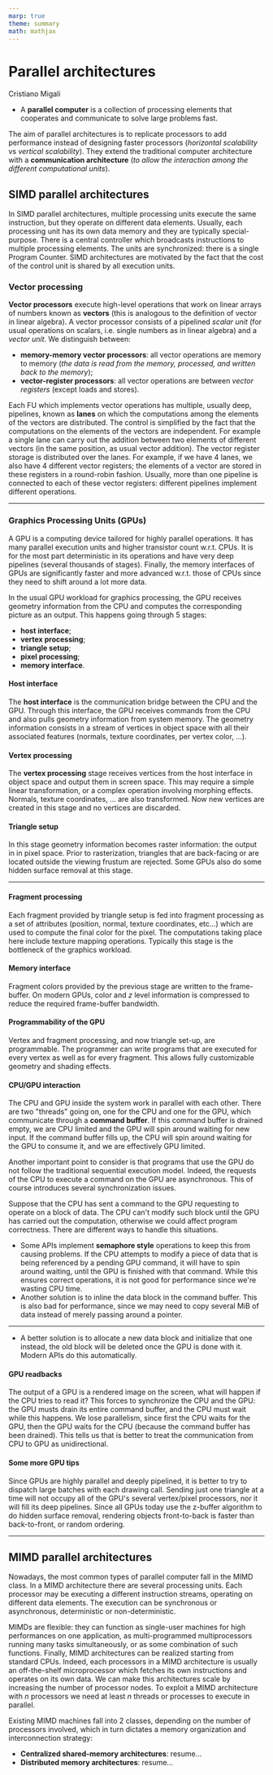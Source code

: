```yaml
---
marp: true
theme: summary
math: mathjax
---
```

# Parallel architectures

<div class="author">

Cristiano Migali

</div>

- A **parallel computer** is a collection of processing elements that cooperates and communicate to solve large problems fast.

The aim of parallel architectures is to replicate processors to add performance instead of designing faster processors (_horizontal scalability_ vs _vertical scalability_). They extend the traditional computer architecture with a **communication architecture** (_to allow the interaction among the different computational units_).

## SIMD parallel architectures

In SIMD parallel architectures, multiple processing units execute the same instruction, but they operate on different data elements. Usually, each processing unit has its own data memory and they are typically special-purpose.
There is a central controller which broadcasts instructions to multiple processing elements. The units are synchronized: there is a single Program Counter.
SIMD architectures are motivated by the fact that the cost of the control unit is shared by all execution units.

### Vector processing

**Vector processors** execute high-level operations that work on linear arrays of numbers known as **vectors** (this is analogous to the definition of vector in linear algebra).
A vector processor consists of a pipelined _scalar unit_ (for usual operations on scalars, i.e. single numbers as in linear algebra) and a _vector unit_.
We distinguish between:
- **memory-memory vector processors**: all vector operations are memory to memory (_the data is read from the memory, processed, and written back to the memory_);
- **vector-register processors**: all vector operations are between _vector registers_ (except loads and stores).

Each FU which implements vector operations has multiple, usually deep, pipelines, known as **lanes** on which the computations among the elements of the vectors are distributed. The control is simplified by the fact that the computations on the elements of the vectors are independent. For example a single lane can carry out the addition between two elements of different vectors (in the same position, as usual vector addition).
The vector register storage is distributed over the lanes. For example, if we have 4 lanes, we also have 4 different vector registers; the elements of a vector are stored in these registers in a round-robin fashion. Usually, more than one pipeline is connected to each of these vector registers: different pipelines implement different operations.

---

### Graphics Processing Units (GPUs)

A GPU is a computing device tailored for highly parallel operations. It has many parallel execution units and higher transistor count w.r.t. CPUs.
It is for the most part deterministic in its operations and have very deep pipelines (several thousands of stages).
Finally, the memory interfaces of GPUs are significantly faster and more advanced w.r.t. those of CPUs since they need to shift around a lot more data.

In the usual GPU workload for graphics processing, the GPU receives geometry information from the CPU and computes the corresponding picture as an output.
This happens going through 5 stages:
- **host interface**;
- **vertex processing**;
- **triangle setup**;
- **pixel processing**;
- **memory interface**.

#### Host interface

The **host interface** is the communication bridge between the CPU and the GPU. Through this interface, the GPU receives commands from the CPU and also pulls geometry information from system memory. The geometry information consists in a stream of vertices in object space with all their associated features (normals, texture coordinates, per vertex color, ...).

#### Vertex processing

The **vertex processing** stage receives vertices from the host interface in object space and output them in screen space.
This may require a simple linear transformation, or a complex operation involving morphing effects.
Normals, texture coordinates, ... are also transformed. Now new vertices are created in this stage and no vertices are discarded.

#### Triangle setup

In this stage geometry information becomes raster information: the output in in pixel space.
Prior to rasterization, triangles that are back-facing or are located outside the viewing frustum are rejected. Some GPUs also do some hidden surface removal at this stage.

---

#### Fragment processing

Each fragment provided by triangle setup is fed into fragment processing as a set of attributes (position, normal, texture coordinates, etc...) which are used to compute the final color for the pixel.
The computations taking place here include texture mapping operations.
Typically this stage is the bottleneck of the graphics workload.

#### Memory interface

Fragment colors provided by the previous stage are written to the frame-buffer.
On modern GPUs, color and $z$ level information is compressed to reduce the required frame-buffer bandwidth.

#### Programmability of the GPU

Vertex and fragment processing, and now triangle set-up, are programmable.
The programmer can write programs that are executed for every vertex as well as for every fragment.
This allows fully customizable geometry and shading effects.

#### CPU/GPU interaction

The CPU and GPU inside the system work in parallel with each other. There are two "threads" going on, one for the CPU and one for the GPU, which communicate through a **command buffer**. If this command buffer is drained empty, we are CPU limited and the GPU will spin around waiting for new input. If the command buffer fills up, the CPU will spin around waiting for the GPU to consume it, and we are effectively GPU limited.

Another important point to consider is that programs that use the GPU do not follow the traditional sequential execution model. Indeed, the requests of the CPU to execute a command on the GPU are asynchronous. This of course introduces several synchronization issues.

Suppose that the CPU has sent a command to the GPU requesting to operate on a block of data. The CPU can't modify such block until the GPU has carried out the computation, otherwise we could affect program correctness.
There are different ways to handle this situations.
- Some APIs implement **semaphore style** operations to keep this from causing problems. If the CPU attempts to modify a piece of data that is being referenced by a pending GPU command, it will have to spin around waiting, until the GPU is finished with that command. While this ensures correct operations, it is not good for performance since we're wasting CPU time.
- Another solution is to inline the data block in the command buffer. This is also bad for performance, since we may need to copy several MiB of data instead of merely passing around a pointer.

---

- A better solution is to allocate a new data block and initialize that one instead, the old block will be deleted once the GPU is done with it. Modern APIs do this automatically.

#### GPU readbacks

The output of a GPU is a rendered image on the screen, what will happen if the CPU tries to read it? This forces to synchronize the CPU and the GPU: the GPU musts drain its entire command buffer, and the CPU must wait while this happens. We lose parallelism, since first the CPU waits for the GPU, then the GPU waits for the CPU (because the command buffer has been drained).
This tells us that is better to treat the communication from CPU to GPU as unidirectional.

#### Some more GPU tips

Since GPUs are highly parallel and deeply pipelined, it is better to try to dispatch large batches with each drawing call. Sending just one triangle at a time will not occupy all of the GPU's several vertex/pixel processors, nor it will fill its deep pipelines.
Since all GPUs today use the z-buffer algorithm to do hidden surface removal, rendering objects front-to-back is faster than back-to-front, or random ordering.


---

## MIMD parallel architectures

Nowadays, the most common types of parallel computer fall in the MIMD class.
In a MIMD architecture there are several processing units. Each processor may be executing a different instruction streams, operating on different data elements.
The execution can be synchronous or asynchronous, deterministic or non-deterministic.

MIMDs are flexible: they can function as single-user machines for high performances on one application, as multi-programmed multiprocessors running many tasks simultaneously, or as some combination of such functions.
Finally, MIMD architectures can be realized starting from standard CPUs.
Indeed, each processors in a MIMD architecture is usually an off-the-shelf microprocessor which fetches its own instructions and operates on its own data.
We can make this architectures scale by increasing the number of processor nodes.
To exploit a MIMD architecture with $n$ processors we need at least $n$ threads or processes to execute in parallel.

Existing MIMD machines fall into 2 classes, depending on the number of processors involved, which in turn dictates a memory organization and interconnection strategy:
- **Centralized shared-memory architectures**: resume...
- **Distributed memory architectures**: resume...
